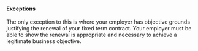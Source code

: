 ####  Exceptions

The only exception to this is where your employer has objective grounds
justifying the renewal of your fixed term contract. Your employer must be able
to show the renewal is appropriate and necessary to achieve a legitimate
business objective.
